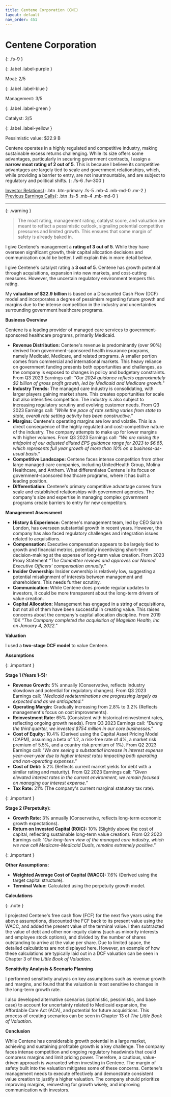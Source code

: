 ```yaml
---
title: Centene Corporation (CNC)
layout: default
nav_order: 451
---
```


# Centene Corporation
{: .fs-9 }

{: .label .label-purple }

Moat: 2/5

{: .label .label-blue }

Management: 3/5

{: .label .label-green }

Catalyst: 3/5

{: .label .label-yellow }

Pessimistic value: $22.9 B

Centene operates in a highly regulated and competitive industry, making sustainable excess returns challenging. While its size offers some advantages, particularly in securing government contracts, I assign a **narrow moat rating of 2 out of 5**.  This is because I believe its competitive advantages are largely tied to scale and government relationships, which, while providing a barrier to entry, are not insurmountable, and are subject to regulatory and political shifts.
{: .fs-6 .fw-300 }

[Investor Relations](https://www.google.com/search?q=CNC+investor+relations){: .btn .btn-primary .fs-5 .mb-4 .mb-md-0 .mr-2 }
[Previous Earnings Calls](https://discountingcashflows.com/company/CNC/transcripts/){: .btn .fs-5 .mb-4 .mb-md-0 }

---

{: .warning } 
>The moat rating, management rating, catalyst score, and valuation are meant to reflect a pessimistic outlook, signaling potential competitive pressures and limited growth. This ensures that some margin of safety is already baked in.


I give Centene's management a **rating of 3 out of 5**. While they have overseen significant growth, their capital allocation decisions and communication could be better. I will explain this in more detail below.

I give Centene's catalyst rating a **3 out of 5**. Centene has growth potential through acquisitions, expansion into new markets, and cost-cutting measures. However, the uncertain regulatory environment tempers this rating.

My **valuation of $22.9 billion** is based on a Discounted Cash Flow (DCF) model and incorporates a degree of pessimism regarding future growth and margins due to the intense competition in the industry and uncertainties surrounding government healthcare programs.

**Business Overview**

Centene is a leading provider of managed care services to government-sponsored healthcare programs, primarily Medicaid.

* **Revenue Distribution:**  Centene's revenue is predominantly (over 90%) derived from government-sponsored health insurance programs, namely Medicaid, Medicare, and related programs. A smaller portion comes from commercial and international markets. This heavy reliance on government funding presents both opportunities and challenges, as the company is exposed to changes in policy and budgetary constraints. From Q3 2023 Earnings call: *"Our 2024 guidance reflects approximately $2 billion of gross profit growth, led by Medicaid and Medicare growth."*
* **Industry Trends:** The managed care industry is consolidating, with larger players gaining market share. This creates opportunities for scale but also intensifies competition. The industry is also subject to increasing regulatory scrutiny and evolving customer needs. From Q3 2023 Earnings call: *"While the pace of rate setting varies from state to state, overall rate setting activity has been constructive."*
* **Margins:** Centene's operating margins are low and volatile. This is a direct consequence of the highly regulated and cost-competitive nature of the industry.  The company attempts to make up for lower margins with higher volumes. From Q3 2023 Earnings call: *"We are raising the midpoint of our adjusted diluted EPS guidance range for 2023 to $6.65, which represents full year growth of more than 10% on a business-as-usual basis."*
* **Competitive Landscape:**  Centene faces intense competition from other large managed care companies, including UnitedHealth Group, Molina Healthcare, and Anthem. What differentiates Centene is its focus on government-sponsored healthcare programs, where it has built a leading position.
* **Differentiation:**  Centene's primary competitive advantage comes from scale and established relationships with government agencies.  The company's size and expertise in managing complex government programs create barriers to entry for new competitors.

**Management Assessment**

* **History & Experience:** Centene's management team, led by CEO Sarah London, has overseen substantial growth in recent years. However, the company has also faced regulatory challenges and integration issues related to acquisitions. 
* **Compensation:** Executive compensation appears to be largely tied to growth and financial metrics, potentially incentivizing short-term decision-making at the expense of long-term value creation. From 2023 Proxy Statement *"The Committee reviews and approves our Named Executive Officers' compensation annually."* 
* **Insider Ownership:**  Insider ownership is relatively low, suggesting a potential misalignment of interests between management and shareholders.  This needs further scrutiny. 
* **Communication:**  While Centene does provide regular updates to investors, it could be more transparent about the long-term drivers of value creation. 
* **Capital Allocation:** Management has engaged in a string of acquisitions, but not all of them have been successful in creating value. This raises concerns about the company's capital allocation discipline. From 2019 10K *"The Company completed the acquisition of Magellan Health, Inc on January 4, 2022."*

**Valuation**

I used a **two-stage DCF model** to value Centene.

**Assumptions**

{: .important }

**Stage 1 (Years 1-5):**

* **Revenue Growth:** 5% annually (Conservative, reflects industry slowdown and potential for regulatory changes). From Q3 2023 Earnings call: *"Medicaid redeterminations are progressing largely as expected and as we anticipated."*
* **Operating Margin:**  Gradually increasing from 2.8% to 3.2% (Reflects management's focus on cost improvements).
* **Reinvestment Rate:**  65% (Consistent with historical reinvestment rates, reflecting ongoing growth needs). From Q3 2023 Earnings call: *"During the third quarter, we invested $754 million in our core businesses."* 
* **Cost of Equity:** 10.4% (Derived using the Capital Asset Pricing Model (CAPM), assuming a beta of 1.2, a risk-free rate of 4%, a market risk premium of 5.5%, and a country risk premium of 1%). From Q2 2023 Earnings call: *"We are seeing a substantial increase in interest expense year-over-year due to higher interest rates impacting both operating and non-operating expenses."*
* **Cost of Debt:** 5.2% (Reflects current market yields for debt with a similar rating and maturity). From Q2 2023 Earnings call: *"Given elevated interest rates in the current environment, we remain focused on managing our interest expense."* 
* **Tax Rate:** 21% (The company's current marginal statutory tax rate).

{: .important }

**Stage 2 (Perpetuity):**

* **Growth Rate:** 3% annually (Conservative, reflects long-term economic growth expectations).
* **Return on Invested Capital (ROIC):** 10% (Slightly above the cost of capital, reflecting sustainable long-term value creation). From Q2 2023 Earnings call: *"Our long-term view of the managed care industry, which we now call Medicare-Medicaid Duals, remains extremely positive."*

{: .important }

**Other Assumptions:**

* **Weighted Average Cost of Capital (WACC):** 7.6% (Derived using the target capital structure).
* **Terminal Value:** Calculated using the perpetuity growth model.

**Calculations**

{: .note }

I projected Centene's free cash flow (FCF) for the next five years using the above assumptions, discounted the FCF back to its present value using the WACC, and added the present value of the terminal value.  I then subtracted the value of debt and other non-equity claims (such as minority interests and employee stock options), and divided by the number of shares outstanding to arrive at the value per share. Due to limited space, the detailed calculations are not displayed here. However, an example of how these calculations are typically laid out in a DCF valuation can be seen in Chapter 3 of the *Little Book of Valuation*.

**Sensitivity Analysis & Scenario Planning**

I performed sensitivity analysis on key assumptions such as revenue growth and margins, and found that the valuation is most sensitive to changes in the long-term growth rate.

I also developed alternative scenarios (optimistic, pessimistic, and base case) to account for uncertainty related to Medicaid expansion, the Affordable Care Act (ACA), and potential for future acquisitions. This process of creating scenarios can be seen in Chapter 13 of *The Little Book of Valuation*.

**Conclusion**

While Centene has considerable growth potential in a large market, achieving and sustaining profitable growth is a key challenge. The company faces intense competition and ongoing regulatory headwinds that could compress margins and limit pricing power.  Therefore, a cautious, value-driven approach is warranted when investing in Centene. The margin of safety built into the valuation mitigates some of these concerns.  Centene's management needs to execute effectively and demonstrate consistent value creation to justify a higher valuation. The company should prioritize improving margins, reinvesting for growth wisely, and improving communication with investors.